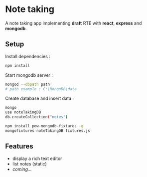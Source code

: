 # Note taking

A note taking app implementing **draft** RTE with **react**, **express** and **mongodb**.

## Setup

Install dependencies :
```sh
npm install
```

Start mongodb server :
```sh
mongod --dbpath path
# path example : C:\MongoDB\data
```

Create database and insert data :
```sh
mongo
use noteTakingDB
db.createCollection("notes")
```

```sh
npm install pow-mongodb-fixtures -g
mongofixtures noteTakingDB fixtures.js
```

## Features

- display a rich text editor
- list notes (static)
- *coming...*
